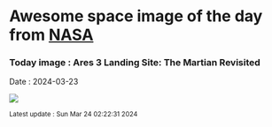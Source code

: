 
# Awesome space image of the day from [NASA](https://api.nasa.gov/)

### Today image : Ares 3 Landing Site: The Martian Revisited
Date : 2024-03-23

![](https://apod.nasa.gov/apod/image/2403/PIA19363_1024.jpg)

<small>Latest update : Sun Mar 24 02:22:31 2024</small>
        